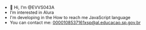 - 👋 Hi, I’m @EVVS043A
-  I’m interested in Alura
-  I'm developing in the How to reach me JavaScript language 
-  You can contact me: 0000108537161xsp@al.educacao.sp.gov.br
  
